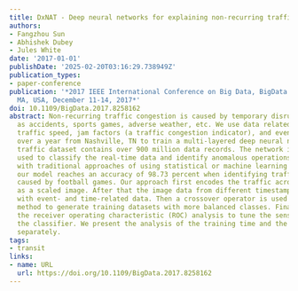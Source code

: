 ```yaml
---
title: DxNAT - Deep neural networks for explaining non-recurring traffic congestion
authors:
- Fangzhou Sun
- Abhishek Dubey
- Jules White
date: '2017-01-01'
publishDate: '2025-02-20T03:16:29.738949Z'
publication_types:
- paper-conference
publication: '*2017 IEEE International Conference on Big Data, BigData 2017, Boston,
  MA, USA, December 11-14, 2017*'
doi: 10.1109/BigData.2017.8258162
abstract: Non-recurring traffic congestion is caused by temporary disruptions, such
  as accidents, sports games, adverse weather, etc. We use data related to real-time
  traffic speed, jam factors (a traffic congestion indicator), and events collected
  over a year from Nashville, TN to train a multi-layered deep neural network. The
  traffic dataset contains over 900 million data records. The network is thereafter
  used to classify the real-time data and identify anomalous operations. Compared
  with traditional approaches of using statistical or machine learning techniques,
  our model reaches an accuracy of 98.73 percent when identifying traffic congestion
  caused by football games. Our approach first encodes the traffic across a region
  as a scaled image. After that the image data from different timestamps is fused
  with event- and time-related data. Then a crossover operator is used as a data augmentation
  method to generate training datasets with more balanced classes. Finally, we use
  the receiver operating characteristic (ROC) analysis to tune the sensitivity of
  the classifier. We present the analysis of the training time and the inference time
  separately.
tags:
- transit
links:
- name: URL
  url: https://doi.org/10.1109/BigData.2017.8258162
---
```

